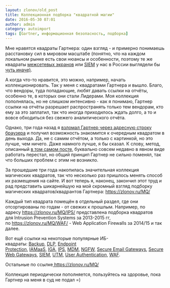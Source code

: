 ```yaml
---
layout: zlonov/old_post
title: Коллекционная подборка "квадратной магии"
date: 2016-05-30 07:01
author: admin
category: autoimport
tags: [Gartner, информационная безопасность, подборка]
---
```

Мне нравятся квадраты Гартнера: один взгляд - и примерно понимаешь расстановку сил в мировом масштабе (понятно, что на каждом локальном рынке есть свои нюансы и особенности, поэтому те же квадраты <a href="https://zlonov.ru/MQ/ENFW/">межсетевых экранов</a> или <a href="https://zlonov.ru/mq/siem/">SIEM</a> у нас в России выглядели бы <a href="https://zlonov.ru/2013/04/russian-firewalls_in_gartner_magic_quadrant/">чуть иначе)</a>.

А когда что-то нравится, это можно, например, начать коллекционировать. Так у меня с квадратами Гартнера и вышло. Благо, что вендоры, туда попадающие, любят давать ссылки на отчёты, особенно те, в которых они стали Лидерами. Моя коллекция пополнялась, но не слишком интенсивно - как я понимаю, Гартнер ссылки на отчёты разрешает распространять только тем вендорам, кто ему за это заплатил, так что иногда приходилось ждать долго, а то и вовсе обходиться без свежего аналитического отчёта.

Однако, три года назад я <a href="https://zlonov.ru/2013/05/hack-the-gartner-via-address-ba/">взломал Гартнер через адресную строку браузера</a> и получил возможность знакомится к очередным квадратом в день выхода. Да, не с самим отчётом, а только с картинкой, но это лучше, чем ничего. Даже намного лучше, я бы сказал. К слову, метод, описанный <a href="https://zlonov.ru/2013/05/hack-the-gartner-via-address-ba/">в том самом посте</a>, буквально совсем недавно в явном виде работать перестал, но общий принцип Гартнер не сильно поменял, так что больших проблем с этим не возникло.

За прошедшие три года накопилась значительная коллекция магических квадратов, так что несколько раз пришлось менять способ их размещения на сайте. И вот теперь я, наконец, закончил этот труд и рад представить шикарнейшую на мой скромный взгляд подборку магических квадратов/квадрантов Гартнера: <a href="https://zlonov.ru/MQ/">https://zlonov.ru/MQ/</a>

Каждый тип квадрата помещён в отдельный раздел, где они отсортированы по годам - от свежих к прошлым. Например, по адресу <a href="https://zlonov.ru/MQ/IPS/">https://zlonov.ru/MQ/IPS/</a> представлена подборка квадратов для Intrusion Prevention Systems за 2013-2015 гг, по <a href="https://zlonov.ru/MQ/WAF/">https://zlonov.ru/MQ/WAF/</a> - Web Application Firewalls за 2014/15 и так далее.

Вот ещё ссылки на некоторые популярные ИБ-квадраты: <a href="https://zlonov.ru/mq/ebsia/">Backup</a>, <a href="https://zlonov.ru/mq/edlp/">DLP</a>, <a href="https://zlonov.ru/mq/epp/">Endpoint Protection</a>, <a href="https://zlonov.ru/mq/iamaas/">IAMaaS</a>, <a href="https://zlonov.ru/MQ/IGA/">IGA</a>, <a href="https://zlonov.ru/MQ/IPS/">IPS</a>, <a href="https://zlonov.ru/mq/emms/">MDM</a>, <a href="https://zlonov.ru/MQ/ENFW/">NGFW</a>, <a href="https://zlonov.ru/mq/seg/">Secure Email Gateways</a>, <a href="https://zlonov.ru/mq/swg/">Secure Web Gateways</a>, <a href="https://zlonov.ru/mq/siem/">SIEM</a>, <a href="https://zlonov.ru/MQ/UTM/">UTM</a>, <a href="https://zlonov.ru/mq/ua/">User Authentication</a>, <a href="https://zlonov.ru/mq/waf/">WAF</a>.

Остальные по ссылке<a href="https://zlonov.ru/MQ/"> https://zlonov.ru/MQ/</a>

Коллекция периодически пополняется, пользуйтесь на здоровье, пока Гартнер на меня в суд не подал =)

